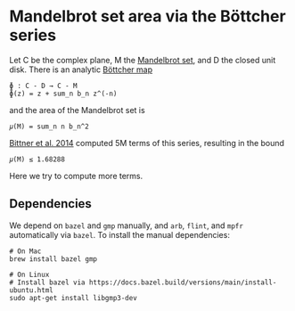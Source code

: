 # Mandelbrot set area via the Böttcher series

Let C be the complex plane, M the [Mandelbrot set](https://en.wikipedia.org/wiki/Mandelbrot_set), and D the closed unit disk.  There is an analytic [Böttcher map](https://en.wikipedia.org/wiki/External_ray)

    ɸ : C - D → C - M
    ɸ(z) = z + sum_n b_n z^(-n)

and the area of the Mandelbrot set is

    𝜇(M) = sum_n n b_n^2

[Bittner et al. 2014](https://arxiv.org/abs/1410.1212) computed 5M terms of this series, resulting in the bound

    𝜇(M) ≤ 1.68288

Here we try to compute more terms.

## Dependencies

We depend on `bazel` and `gmp` manually, and `arb`, `flint`, and `mpfr` automatically via `bazel`.  To install the manual dependencies:

    # On Mac
    brew install bazel gmp

    # On Linux
    # Install bazel via https://docs.bazel.build/versions/main/install-ubuntu.html
    sudo apt-get install libgmp3-dev

